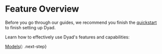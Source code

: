 # Feature Overview

Before you go through our guides, we recommend you finish the [quickstart](../getting-started/quickstart.md) to finish setting up Dyad.

Learn how to effectively use Dyad's features and capabilities:

[Models](./models.md){: .next-step}
